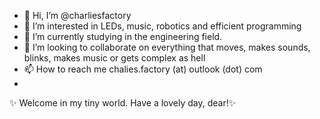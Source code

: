 - 👋 Hi, I’m @charliesfactory
- 👀 I’m interested in LEDs, music, robotics and efficient programming
- 🌱 I’m currently studying in the engineering field.
- 💞️ I’m looking to collaborate on everything that moves, makes sounds, blinks, makes music or gets complex as hell
- 📫 How to reach me chalies.factory (at) outlook (dot) com
- 
✨ Welcome in my tiny world. Have a lovely day, dear!✨ 
